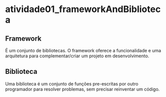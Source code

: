# atividade01_frameworkAndBiblioteca

## Framework
É um conjunto de bibliotecas. O framework oferece a funcionalidade e uma arquitetura para complementar/criar um projeto em desenvolvimento.

## Biblioteca
Uma biblioteca é um conjunto de funções pre-escritas por outro programador para resolver problemas, sem precisar reinventar um código.
